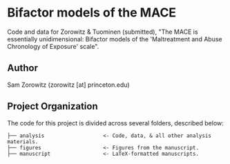 # Bifactor models of the MACE

Code and data for Zorowitz & Tuominen (submitted), "The MACE is essentially unidimensional: Bifactor models of the 'Maltreatment and Abuse Chronology of Exposure' scale".

## Author

Sam Zorowitz (zorowitz [at] princeton.edu)

## Project Organization

The code for this project is divided across several folders, described below:

    ├── analysis                   <- Code, data, & all other analysis materials.
    ├── figures                    <- Figures from the manuscript.
    ├── manuscript                 <- LaTeX-formatted manuscripts.
